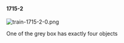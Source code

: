 #### 1715-2
![train-1715-2-0.png](https://github.com/lil-lab/nlvr/raw/master/nlvr/train/images/12/train-1715-2-0.png "train-1715-2-0.png")

One of the grey box has exactly four objects